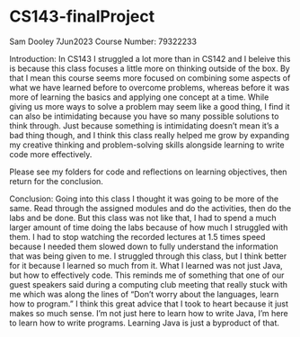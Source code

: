 # CS143-finalProject
Sam Dooley
7Jun2023
Course Number: 79322233

Introduction:
In CS143 I struggled a lot more than in CS142 and I beleive this is because this class focuses a little more on thinking outside of the box. By that I mean this course seems more focused on combining some aspects of what we have learned before to overcome problems, whereas before it was more of learning the basics and applying one concept at a time. While giving us more ways to solve a problem may seem like a good thing, I find it can also be intimidating because you have so many possible solutions to think through. Just because something is intimidating doesn’t mean it’s a bad thing though, and I think this class really helped me grow by expanding my creative thinking and problem-solving skills alongside learning to write code more effectively. 

Please see my folders for code and reflections on learning objectives, then return for the conclusion.

Conclusion: Going into this class I thought it was going to be more of the same. Read through the assigned modules and do the activities, then do the labs and be done. But this class was not like that, I had to spend a much larger amount of time doing the labs because of how much I struggled with them. I had to stop watching the recorded lectures at 1.5 times speed because I needed them slowed down to fully understand the information that was being given to me. I struggled through this class, but I think better for it because I learned so much from it. What I learned was not just Java, but how to effectively code. This reminds me of something that one of our guest speakers said during a computing club meeting that really stuck with me which was along the lines of “Don’t worry about the languages, learn how to program.” I think this great advice that I took to heart because it just makes so much sense. I’m not just here to learn how to write Java, I’m here to learn how to write programs. Learning Java is just a byproduct of that. 
